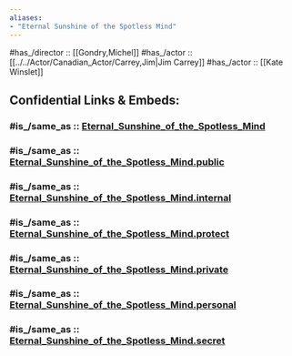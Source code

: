 ```yaml
---
aliases:
- "Eternal Sunshine of the Spotless Mind"
---
```


#has_/director :: [[Gondry,Michel]] 
#has_/actor :: [[../../Actor/Canadian_Actor/Carrey,Jim|Jim Carrey]] 
#has_/actor :: [[Kate Winslet]] 


## Confidential Links & Embeds: 

### #is_/same_as :: [Eternal_Sunshine_of_the_Spotless_Mind](/_Standards/Society/Communication/Media/Movie/Movie-Genre/Movie-Role/Eternal_Sunshine_of_the_Spotless_Mind.md) 

### #is_/same_as :: [Eternal_Sunshine_of_the_Spotless_Mind.public](/_public/Society/Communication/Media/Movie/Movie-Genre/Movie-Role/Eternal_Sunshine_of_the_Spotless_Mind.public.md) 

### #is_/same_as :: [Eternal_Sunshine_of_the_Spotless_Mind.internal](/_internal/Society/Communication/Media/Movie/Movie-Genre/Movie-Role/Eternal_Sunshine_of_the_Spotless_Mind.internal.md) 

### #is_/same_as :: [Eternal_Sunshine_of_the_Spotless_Mind.protect](/_protect/Society/Communication/Media/Movie/Movie-Genre/Movie-Role/Eternal_Sunshine_of_the_Spotless_Mind.protect.md) 

### #is_/same_as :: [Eternal_Sunshine_of_the_Spotless_Mind.private](/_private/Society/Communication/Media/Movie/Movie-Genre/Movie-Role/Eternal_Sunshine_of_the_Spotless_Mind.private.md) 

### #is_/same_as :: [Eternal_Sunshine_of_the_Spotless_Mind.personal](/_personal/Society/Communication/Media/Movie/Movie-Genre/Movie-Role/Eternal_Sunshine_of_the_Spotless_Mind.personal.md) 

### #is_/same_as :: [Eternal_Sunshine_of_the_Spotless_Mind.secret](/_secret/Society/Communication/Media/Movie/Movie-Genre/Movie-Role/Eternal_Sunshine_of_the_Spotless_Mind.secret.md)

